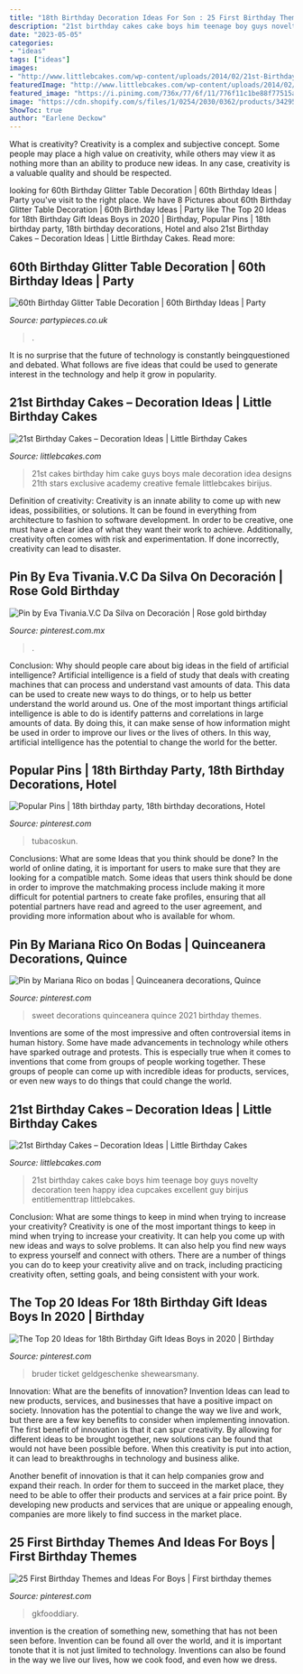 ```yaml
---
title: "18th Birthday Decoration Ideas For Son : 25 First Birthday Themes And Ideas For Boys"
description: "21st birthday cakes cake boys him teenage boy guys novelty decoration teen happy idea cupcakes excellent guy birijus entitlementtrap littlebcakes"
date: "2023-05-05"
categories:
- "ideas"
tags: ["ideas"]
images:
- "http://www.littlebcakes.com/wp-content/uploads/2014/02/21st-Birthday-Cake.jpg"
featuredImage: "http://www.littlebcakes.com/wp-content/uploads/2014/02/21st-Birthday-Cake.jpg"
featured_image: "https://i.pinimg.com/736x/77/6f/11/776f11c1be88f77515a2aeda30463471.jpg"
image: "https://cdn.shopify.com/s/files/1/0254/2030/0362/products/34295-60th_Birthday_Glitter_Table_Decoration_b_86960257-dc02-4978-8ca8-0f9c2ad84580_2400x.jpg?v=1583494300"
ShowToc: true
author: "Earlene Deckow"
---
```



What is creativity?
Creativity is a complex and subjective concept. Some people may place a high value on creativity, while others may view it as nothing more than an ability to produce new ideas. In any case, creativity is a valuable quality and should be respected.

	

		
looking for 60th Birthday Glitter Table Decoration | 60th Birthday Ideas | Party you've visit to the right place. We have 8 Pictures about 60th Birthday Glitter Table Decoration | 60th Birthday Ideas | Party like The Top 20 Ideas for 18th Birthday Gift Ideas Boys in 2020 | Birthday, Popular Pins | 18th birthday party, 18th birthday decorations, Hotel and also 21st Birthday Cakes – Decoration Ideas | Little Birthday Cakes. Read more:
		
    
## 60th Birthday Glitter Table Decoration | 60th Birthday Ideas | Party

<img loading=lazy src="https://cdn.shopify.com/s/files/1/0254/2030/0362/products/34295-60th_Birthday_Glitter_Table_Decoration_b_86960257-dc02-4978-8ca8-0f9c2ad84580_2400x.jpg?v=1583494300" onerror="this.onerror=null;this.src='https://tse2.mm.bing.net/th?id=OIP.l1uoOJFPjX2Pei_vOCp-OAHaHa&amp;pid=15.1';" alt="60th Birthday Glitter Table Decoration | 60th Birthday Ideas | Party">

_Source: partypieces.co.uk_

>. 

	

It is no surprise that the future of technology is constantly beingquestioned and debated. What follows are five ideas that could be used to generate interest in the technology and help it grow in popularity.

    
## 21st Birthday Cakes – Decoration Ideas | Little Birthday Cakes

<img loading=lazy src="http://www.littlebcakes.com/wp-content/uploads/2014/02/21st-Birthday-Cakes-Ideas-1024x768.jpg" onerror="this.onerror=null;this.src='https://tse4.mm.bing.net/th?id=OIP.HsSGV4GfjytRJmGV4J7c_QHaFj&amp;pid=15.1';" alt="21st Birthday Cakes – Decoration Ideas | Little Birthday Cakes">

_Source: littlebcakes.com_

>21st cakes birthday him cake guys boys male decoration idea designs 21th stars exclusive academy creative female littlebcakes birijus. 

	

Definition of creativity:
Creativity is an innate ability to come up with new ideas, possibilities, or solutions. It can be found in everything from architecture to fashion to software development. In order to be creative, one must have a clear idea of what they want their work to achieve. Additionally, creativity often comes with risk and experimentation. If done incorrectly, creativity can lead to disaster.

    
## Pin By Eva Tivania.V.C Da Silva On Decoración | Rose Gold Birthday

<img loading=lazy src="https://i.pinimg.com/736x/77/6f/11/776f11c1be88f77515a2aeda30463471.jpg" onerror="this.onerror=null;this.src='https://tse4.mm.bing.net/th?id=OIP.VXCW93uI9hWKiKvhY2yeQwAAAA&amp;pid=15.1';" alt="Pin by Eva Tivania.V.C Da Silva on Decoración | Rose gold birthday">

_Source: pinterest.com.mx_

>. 

	

Conclusion: Why should people care about big ideas in the field of artificial intelligence?
Artificial intelligence is a field of study that deals with creating machines that can process and understand vast amounts of data. This data can be used to create new ways to do things, or to help us better understand the world around us. One of the most important things artificial intelligence is able to do is identify patterns and correlations in large amounts of data. By doing this, it can make sense of how information might be used in order to improve our lives or the lives of others. In this way, artificial intelligence has the potential to change the world for the better.

    
## Popular Pins | 18th Birthday Party, 18th Birthday Decorations, Hotel

<img loading=lazy src="https://i.pinimg.com/736x/3f/87/3f/3f873f7cfb4d49f20f10751fa494879d.jpg" onerror="this.onerror=null;this.src='https://tse2.mm.bing.net/th?id=OIP.q_2O7JlvhqWFIQQDJDUz3wHaJF&amp;pid=15.1';" alt="Popular Pins | 18th birthday party, 18th birthday decorations, Hotel">

_Source: pinterest.com_

>tubacoskun. 

	

Conclusions: What are some Ideas that you think should be done?
In the world of online dating, it is important for users to make sure that they are looking for a compatible match. Some ideas that users think should be done in order to improve the matchmaking process include making it more difficult for potential partners to create fake profiles, ensuring that all potential partners have read and agreed to the user agreement, and providing more information about who is available for whom.

    
## Pin By Mariana Rico On Bodas | Quinceanera Decorations, Quince

<img loading=lazy src="https://i.pinimg.com/736x/f3/23/fb/f323fbd03c8be5d4a1e6d724680fa2d7.jpg" onerror="this.onerror=null;this.src='https://tse4.mm.bing.net/th?id=OIP.55Iq_UnOgbJZDZg9qPEJigHaJS&amp;pid=15.1';" alt="Pin by Mariana Rico on bodas | Quinceanera decorations, Quince">

_Source: pinterest.com_

>sweet decorations quinceanera quince 2021 birthday themes. 

	

Inventions are some of the most impressive and often controversial items in human history. Some have made advancements in technology while others have sparked outrage and protests. This is especially true when it comes to inventions that come from groups of people working together. These groups of people can come up with incredible ideas for products, services, or even new ways to do things that could change the world.

    
## 21st Birthday Cakes – Decoration Ideas | Little Birthday Cakes

<img loading=lazy src="http://www.littlebcakes.com/wp-content/uploads/2014/02/21st-Birthday-Cake.jpg" onerror="this.onerror=null;this.src='https://tse1.mm.bing.net/th?id=OIP.IIe9sO-NtsF3ANnAzBiuNAHaJ4&amp;pid=15.1';" alt="21st Birthday Cakes – Decoration Ideas | Little Birthday Cakes">

_Source: littlebcakes.com_

>21st birthday cakes cake boys him teenage boy guys novelty decoration teen happy idea cupcakes excellent guy birijus entitlementtrap littlebcakes. 

	

Conclusion: What are some things to keep in mind when trying to increase your creativity?
Creativity is one of the most important things to keep in mind when trying to increase your creativity. It can help you come up with new ideas and ways to solve problems. It can also help you find new ways to express yourself and connect with others. There are a number of things you can do to keep your creativity alive and on track, including practicing creativity often, setting goals, and being consistent with your work.

    
## The Top 20 Ideas For 18th Birthday Gift Ideas Boys In 2020 | Birthday

<img loading=lazy src="https://i.pinimg.com/736x/e6/73/b9/e673b966d171dda731ff431d81bd0a25.jpg" onerror="this.onerror=null;this.src='https://tse3.mm.bing.net/th?id=OIP.46HhKDTuFMIaNV4w0p4P4wHaJ3&amp;pid=15.1';" alt="The Top 20 Ideas for 18th Birthday Gift Ideas Boys in 2020 | Birthday">

_Source: pinterest.com_

>bruder ticket geldgeschenke shewearsmany. 

	

Innovation: What are the benefits of innovation?
Invention Ideas can lead to new products, services, and businesses that have a positive impact on society. Innovation has the potential to change the way we live and work, but there are a few key benefits to consider when implementing innovation. 
The first benefit of innovation is that it can spur creativity. By allowing for different ideas to be brought together, new solutions can be found that would not have been possible before. When this creativity is put into action, it can lead to breakthroughs in technology and business alike. 

Another benefit of innovation is that it can help companies grow and expand their reach. In order for them to succeed in the market place, they need to be able to offer their products and services at a fair price point. By developing new products and services that are unique or appealing enough, companies are more likely to find success in the market place.

    
## 25 First Birthday Themes And Ideas For Boys | First Birthday Themes

<img loading=lazy src="https://i.pinimg.com/736x/bc/1b/a9/bc1ba9063120555d7463eb4496c2e5ac.jpg" onerror="this.onerror=null;this.src='https://tse1.mm.bing.net/th?id=OIP.F_UbeDld10Njd59ZWX6c7AHaLH&amp;pid=15.1';" alt="25 First Birthday Themes and Ideas For Boys | First birthday themes">

_Source: pinterest.com_

>gkfooddiary. 

	

invention is the creation of something new, something that has not been seen before. Invention can be found all over the world, and it is important tonote that it is not just limited to technology. Inventions can also be found in the way we live our lives, how we cook food, and even how we dress.

